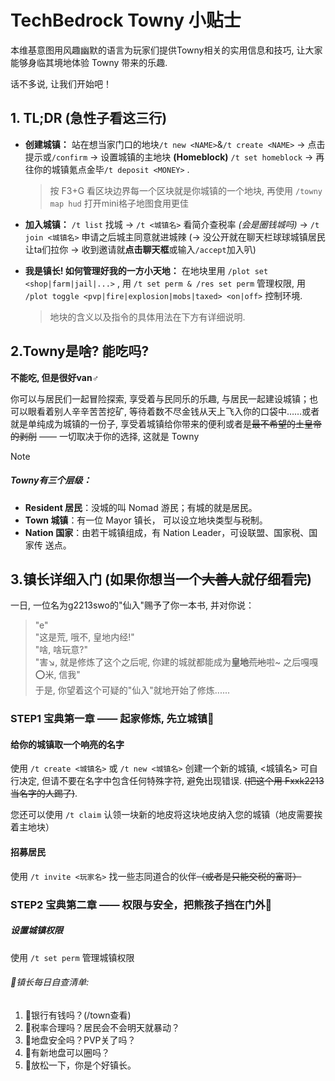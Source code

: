 # TechBedrock Towny 小贴士

本维基意图用风趣幽默的语言为玩家们提供Towny相关的实用信息和技巧, 让大家能够身临其境地体验 Towny 带来的乐趣.

话不多说, 让我们开始吧！

## 1. TL;DR \(急性子看这三行\)

- **创建城镇：** 站在想当家门口的地块`/t new <NAME>`&`/t create <NAME>` →  点击提示或`/confirm` → 设置城镇的主地块 **(Homeblock)** `/t set homeblock` →  再往你的城镇氪点金毕`/t deposit <MONEY>` .

    > 按 F3+G 看区块边界每一个区块就是你城镇的一个地块, 再使用 `/towny map hud` 打开mini格子地图食用更佳

- **加入城镇：** `/t list` 找城 → `/t <城镇名>` 看简介查税率 *\(会是圈钱城吗\)*  →  `/t join <城镇名>` 申请之后城主同意就进城辣 \(→ 没公开就在聊天栏球球城镇居民让ta们拉你 → 收到邀请就**点击聊天框**或输入`/accept`加入叭\)

- **我是镇长! 如何管理好我的一方小天地：** 在地块里用 `/plot set <shop|farm|jail|...>` , 用 `/t set perm & /res set perm` 管理权限, 用 `/plot toggle <pvp|fire|explosion|mobs|taxed> <on|off>` 控制环境.

    > 地块的含义以及指令的具体用法在下方有详细说明.

## 2.Towny是啥? 能吃吗?

**不能吃, 但是很好van♂**

你可以与居民们一起冒险探索, 享受着与民同乐的乐趣, 与居民一起建设城镇；也可以眼看着别人辛辛苦苦挖矿, 等待着数不尽金钱从天上飞入你的口袋中……或者就是单纯成为城镇的一份子, 享受着城镇给你带来的便利或者是~~最不希望的土皇帝的剥削~~ —— 一切取决于你的选择, 这就是 Towny

> [!note]
> ##### Towny有三个层级： 
> - **Resident 居民**：没城的叫 Nomad 游民；有城的就是居民。 
> - **Town 城镇**：有一位 Mayor 镇长， 可以设立地块类型与税制。 
> - **Nation 国家**：由若干城镇组成，有 Nation Leader，可设联盟、国家税、国家传 送点。

## 3.镇长详细入门 \(如果你想当一个~~大善人~~就仔细看完\)

一日, 一位名为g2213swo的"仙入"赐予了你一本书, 并对你说：
> "e"  
> "这是荒, 哦不, 皇地内经!"  
> "啥, 啥玩意?"  
> "害↘, 就是修炼了这个之后呢, 你建的城就都能成为**皇地**~~荒地~~啦~ 之后嘎嘎⭕米, 信我"  
于是, 你望着这个可疑的"仙入"就地开始了修炼......

### STEP1 宝典第一章 —— 起家修炼, 先立城镇🏯

#### 给你的城镇取一个响亮的名字

使用 `/t create <城镇名>` 或 `/t new <城镇名>` 创建一个新的城镇, <城镇名> 可自行决定, 但请不要在名字中包含任何特殊字符, 避免出现错误. ~~(把这个用 Fxxk2213 当名字的人踢了)~~.

您还可以使用 `/t claim` 认领一块新的地皮将这块地皮纳入您的城镇（地皮需要挨着主地块）

#### 招募居民

使用 `/t invite <玩家名>` 找一些志同道合的伙伴~~（或者是只能交税的富哥）~~

### STEP2 宝典第二章 —— 权限与安全，把熊孩子挡在门外🚧

##### 设置城镇权限
使用 `/t set perm` 管理城镇权限

###### 🛑镇长每日自查清单:
1. 🤔银行有钱吗？(/town查看)
2. 🤔税率合理吗？居民会不会明天就暴动？
3. 🤔地盘安全吗？PVP关了吗？
4. 🤔有新地盘可以圈吗？
5. 🍵放松一下，你是个好镇长。
